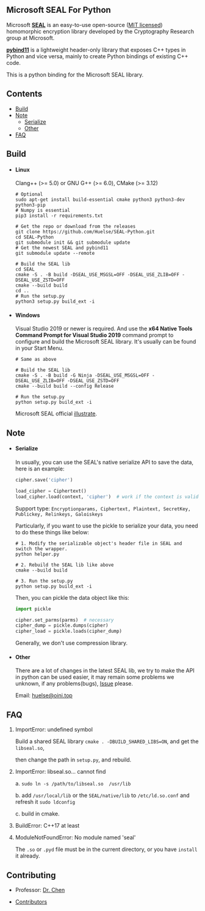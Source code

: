 ## Microsoft SEAL For Python

Microsoft [**SEAL**](https://github.com/microsoft/SEAL) is an easy-to-use open-source ([MIT licensed](https://github.com/microsoft/SEAL/blob/master/LICENSE)) homomorphic encryption library developed by the Cryptography Research group at Microsoft.

[**pybind11**](https://github.com/pybind/pybind11) is a lightweight header-only library that exposes C++ types in Python and vice versa, mainly to create Python bindings of existing C++ code.

This is a python binding for the Microsoft SEAL library.



## Contents

* [Build](#build)
* [Note](#note)
  * [Serialize](#serialize)
  * [Other](#other)
* [FAQ](#faq)



## Build
* #### Linux
  Clang++ (>= 5.0) or GNU G++ (>= 6.0), CMake (>= 3.12)

  ```shell
  # Optional
  sudo apt-get install build-essential cmake python3 python3-dev python3-pip
  # Numpy is essential
  pip3 install -r requirements.txt
  
  # Get the repo or download from the releases
  git clone https://github.com/Huelse/SEAL-Python.git
  cd SEAL-Python
  git submodule init && git submodule update
  # Get the newest SEAL and pybind11
  git submodule update --remote
  
  # Build the SEAL lib
  cd SEAL
  cmake -S . -B build -DSEAL_USE_MSGSL=OFF -DSEAL_USE_ZLIB=OFF -DSEAL_USE_ZSTD=OFF
  cmake --build build
  cd ..
  # Run the setup.py
  python3 setup.py build_ext -i
  ```

* #### Windows

  Visual Studio 2019 or newer is required. And use the **x64 Native Tools Command Prompt for Visual Studio 2019**  command prompt to configure and build the Microsoft SEAL library. It's usually can be found in your Start Menu.

  ```shell
  # Same as above
  
  # Build the SEAL lib
  cmake -S . -B build -G Ninja -DSEAL_USE_MSGSL=OFF -DSEAL_USE_ZLIB=OFF -DSEAL_USE_ZSTD=OFF
  cmake --build build --config Release
  
  # Run the setup.py
  python setup.py build_ext -i
  ```

  Microsoft SEAL official [illustrate](https://github.com/microsoft/SEAL#building-microsoft-seal-manually).



## Note

* #### Serialize

  In usually, you can use the SEAL's native serialize API to save the data, here is an example:

  ```python
  cipher.save('cipher')
  
  load_cipher = Ciphertext()
  load_cipher.load(context, 'cipher')  # work if the context is valid.
  ```

  Support type: `Encryptionparams, Ciphertext, Plaintext, SecretKey, Publickey, Relinkeys, Galoiskeys`

  Particularly, if you want to use the pickle to serialize your data, you need to do these things like below:

  ```shell
  # 1. Modify the serializable object's header file in SEAL and switch the wrapper.
  python helper.py
  
  # 2. Rebuild the SEAL lib like above
  cmake --build build
  
  # 3. Run the setup.py
  python setup.py build_ext -i
  ```

  Then, you can pickle the data object like this:

  ```python
  import pickle
  
  cipher.set_parms(parms)  # necessary
  cipher_dump = pickle.dumps(cipher)
  cipher_load = pickle.loads(cipher_dump)
  ```

  Generally, we don't use compression library.

* #### Other

  There are a lot of changes in the latest SEAL lib, we try to make the API in python can be used easier, it may remain some problems we unknown, if any problems(bugs), [Issue](https://github.com/Huelse/SEAL-Python/issues) please.

  Email: [huelse@oini.top](mailto:huelse@oini.top?subject=Github-SEAL-Python-Issues)



## FAQ

1. ImportError: undefined symbol

   Build a shared SEAL library `cmake . -DBUILD_SHARED_LIBS=ON`, and get the `libseal.so`,

   then change the path in `setup.py`, and rebuild.

2. ImportError: libseal.so... cannot find

   a. `sudo ln -s /path/to/libseal.so  /usr/lib`

   b. add `/usr/local/lib` or the `SEAL/native/lib` to `/etc/ld.so.conf` and refresh it `sudo ldconfig`

   c. build in cmake.

3. BuildError: C++17 at least

4. ModuleNotFoundError: No module named 'seal'

   The `.so` or `.pyd` file must be in the current directory, or you have `install` it already.



## Contributing
* Professor: [Dr. Chen](https://zhigang-chen.github.io/)

* [Contributors](https://github.com/Huelse/SEAL-Python/graphs/contributors)

